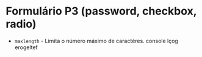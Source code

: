 # Formulário P3 (password, checkbox, radio)

- `maxlength` - Limita o número máximo de caractéres.
console lçog erogeltef 
